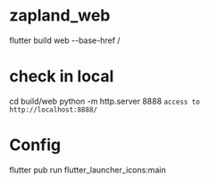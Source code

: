# zapland_web

flutter build web --base-href /

# check in local

cd build/web
python -m http.server 8888
`access to http://localhost:8888/`

# Config

flutter pub run flutter_launcher_icons:main
